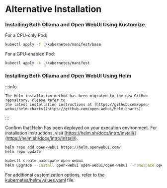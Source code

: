 # Alternative Installation

### Installing Both Ollama and Open WebUI Using Kustomize

For a CPU-only Pod:

```bash
kubectl apply -f ./kubernetes/manifest/base
```

For a GPU-enabled Pod:

```bash
kubectl apply -k ./kubernetes/manifest
```

### Installing Both Ollama and Open WebUI Using Helm

:::info

    The Helm installation method has been migrated to the new GitHub repository. Please refer to
    the latest installation instructions at [https://github.com/open-webui/helm-charts](https://github.com/open-webui/helm-charts).

:::

Confirm that Helm has been deployed on your execution environment. 
For installation instructions, visit [https://helm.sh/docs/intro/install/](https://helm.sh/docs/intro/install/).

```bash
helm repo add open-webui https://helm.openwebui.com/
helm repo update

kubectl create namespace open-webui
helm upgrade --install open-webui open-webui/open-webui --namespace open-webui
```

For additional customization options, refer to the [kubernetes/helm/values.yaml](https://github.com/open-webui/helm-charts/tree/main/charts/open-webui) file.
